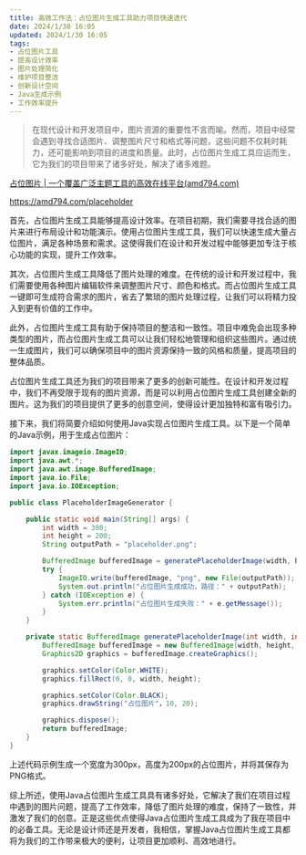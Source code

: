 ```yaml
---
title: 高效工作法：占位图片生成工具助力项目快速迭代
date: 2024/1/30 16:05
updated: 2024/1/30 16:05
tags:
- 占位图片工具
- 提高设计效率
- 图片处理简化
- 维护项目整洁
- 创新设计空间
- Java生成示例
- 工作效率提升
---
```




> 在现代设计和开发项目中，图片资源的重要性不言而喻。然而，项目中经常会遇到寻找合适图片、调整图片尺寸和格式等问题，这些问题不仅耗时耗力，还可能影响到项目的进度和质量。此时，占位图片生成工具应运而生，它为我们的项目带来了诸多好处，解决了诸多难题。

[占位图片 | 一个覆盖广泛主题工具的高效在线平台(amd794.com)](https://amd794.com/placeholder)

https://amd794.com/placeholder

首先，占位图片生成工具能够提高设计效率。在项目初期，我们需要寻找合适的图片来进行布局设计和功能演示。使用占位图片生成工具，我们可以快速生成大量占位图片，满足各种场景和需求。这使得我们在设计和开发过程中能够更加专注于核心功能的实现，提升工作效率。

其次，占位图片生成工具降低了图片处理的难度。在传统的设计和开发过程中，我们需要使用各种图片编辑软件来调整图片尺寸、颜色和格式。而占位图片生成工具一键即可生成符合需求的图片，省去了繁琐的图片处理过程，让我们可以将精力投入到更有价值的工作中。

此外，占位图片生成工具有助于保持项目的整洁和一致性。项目中难免会出现多种类型的图片，而占位图片生成工具可以让我们轻松地管理和组织这些图片。通过统一生成图片，我们可以确保项目中的图片资源保持一致的风格和质量，提高项目的整体品质。

占位图片生成工具还为我们的项目带来了更多的创新可能性。在设计和开发过程中，我们不再受限于现有的图片资源，而是可以利用占位图片生成工具创建全新的图片。这为我们的项目提供了更多的创意空间，使得设计更加独特和富有吸引力。

接下来，我们将简要介绍如何使用Java实现占位图片生成工具。以下是一个简单的Java示例，用于生成占位图片：

```java
import javax.imageio.ImageIO;
import java.awt.*;
import java.awt.image.BufferedImage;
import java.io.File;
import java.io.IOException;

public class PlaceholderImageGenerator {

    public static void main(String[] args) {
        int width = 300;
        int height = 200;
        String outputPath = "placeholder.png";

        BufferedImage bufferedImage = generatePlaceholderImage(width, height);
        try {
            ImageIO.write(bufferedImage, "png", new File(outputPath));
            System.out.println("占位图片生成成功，路径：" + outputPath);
        } catch (IOException e) {
            System.err.println("占位图片生成失败：" + e.getMessage());
        }
    }

    private static BufferedImage generatePlaceholderImage(int width, int height) {
        BufferedImage bufferedImage = new BufferedImage(width, height, BufferedImage.TYPE_INT_RGB);
        Graphics2D graphics = bufferedImage.createGraphics();

        graphics.setColor(Color.WHITE);
        graphics.fillRect(0, 0, width, height);

        graphics.setColor(Color.BLACK);
        graphics.drawString("占位图片"，10, 20);

        graphics.dispose();
        return bufferedImage;
    }
}
```

上述代码示例生成一个宽度为300px，高度为200px的占位图片，并将其保存为PNG格式。

综上所述，使用Java占位图片生成工具具有诸多好处，它解决了我们在项目过程中遇到的图片问题，提高了工作效率，降低了图片处理的难度，保持了一致性，并激发了我们的创意。正是这些优点使得Java占位图片生成工具成为了我在项目中的必备工具。无论是设计师还是开发者，我相信，掌握Java占位图片生成工具都将为我们的工作带来极大的便利，让项目更加顺利、高效地进行。
